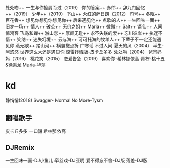 处处吻++
一生与你擦肩而过（2019）
你的答案++
赤伶++
辞九门回忆++（2019）
少年++（2019）
下山++
火红的萨日朗（2012）
句号++
冬眠++
百花香++
想见你想见你想见你++
后来遇见他++
点歌的人++
一生回味一面++
旧梦一场++
情人++
破茧++
无价之姐++
Maria++
微微++
Salt++
谪仙++
人间惊鸿客
飞鸟和蝉++
游山恋++
厚颜无耻++
永不失联的爱++
忘川彼岸++
执迷不悟++
笑纳++
迷失幻境++
云与海++
可可托海的牧羊人++
下辈子不一定还能遇见你
燕无歇++
踏山河++
横竖撇点折
广寒谣
不过人间
夏天的风（2004）
半生-阿悠悠
世界这么大还是遇见你
惊雷抒情版-皮卡丘多多
处处吻（2004）
爸爸妈妈（2016）
桃花笑（2015）
恋爱告急（2019）
喜欢你-希林娜依高
青柠-桃十五&徐秉龙
Maria-华莎
# kd
静悄悄(2018)
Swagger-
Normal No More-Tysm
## 翻唱歌手
皮卡丘多多
一口甜
希林那依高
## DJRemix
一生回味一面-DJ小鱼儿
牵丝戏-DJ亚明
爱不得忘不舍-DJ版
落差-DJ版